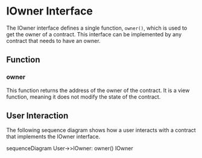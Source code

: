 # IOwner Interface

The IOwner interface defines a single function, `owner()`, which is used to get the owner of a contract. This interface can be implemented by any contract that needs to have an owner.

## Function

### owner

This function returns the address of the owner of the contract. It is a view function, meaning it does not modify the state of the contract.

## User Interaction

The following sequence diagram shows how a user interacts with a contract that implements the IOwner interface.

sequenceDiagram
    User->>IOwner: owner()
    IOwner

